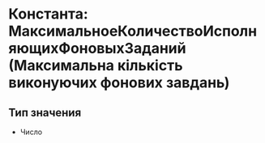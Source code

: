 ﻿# Константа: МаксимальноеКоличествоИсполняющихФоновыхЗаданий (Максимальна кількість виконуючих фонових завдань)

## Тип значения

- Число

